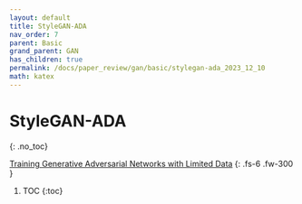 ```yaml
---
layout: default
title: StyleGAN-ADA
nav_order: 7
parent: Basic
grand_parent: GAN
has_children: true
permalink: /docs/paper_review/gan/basic/stylegan-ada_2023_12_10
math: katex
---
```


# StyleGAN-ADA
{: .no_toc}

[Training Generative Adversarial Networks with Limited Data](https://arxiv.org/abs/2006.06676)
{: .fs-6 .fw-300 }

1. TOC
{:toc}

